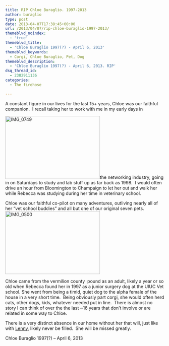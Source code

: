 ```yaml
---
title: RIP Chloe Buraglio. 1997-2013
author: buraglio
type: post
date: 2013-04-07T17:38:45+00:00
url: /2013/04/07/rip-chloe-buraglio-1997-2013/
themeblvd_noindex:
  - 'true'
themeblvd_title:
  - 'Chloe Buraglio 1997(?) - April 6, 2013'
themeblvd_keywords:
  - Corgi, Chloe Buraglio, Pet, Dog
themeblvd_description:
  - 'Chloe Buraglio 1997(?) - April 6, 2013. RIP'
dsq_thread_id:
  - 2382911136
categories:
  - The firehose

---
```

A constant figure in our lives for the last 15+ years, Chloe was our faithful companion.  I recall taking her to work with me in my early days in
  
[<img class="alignleft size-medium wp-image-453" alt="IMG_0749" src="http://www.nickburaglio.com/wp-content/uploads/2013/04/IMG_0749-300x200.jpg" width="300" height="200" />][1]the networking industry, going in on Saturdays to study and lab stuff up as far back as 1998.  I would often drive an hour from Bloomington to Champaign to let her out and walk her while Rebecca was studying during her time in veterinary school.

Chloe was our faithful co-pilot on many adventures, outliving nearly all of her &#8220;vet school buddies&#8221; and all but one of our original seven pets. [<img class="alignright size-medium wp-image-448" alt="IMG_0500" src="http://www.nickburaglio.com/wp-content/uploads/2013/04/IMG_0500-300x200.jpg" width="300" height="200" />][2]

Chloe came from the vermilion county  pound as an adult, likely a year or so old when Rebecca found her in 1997 as a junior surgery dog at the UIUC Vet school. She went from being a timid, quiet dog to the alpha female of the house in a very short time.  Being obviously part corgi, she would often herd cats, other dogs, kids, whatever needed put in line.  There is almost no story I can think of over the the last ~16 years that don&#8217;t involve or are related in some way to Chloe.

There is a very distinct absence in our home without her that will, just like with [Lenny][3], likely never be filled.  She will be missed greatly.

Chloe Buraglio 1997(?) &#8211; April 6, 2013

&nbsp;

 [1]: http://www.nickburaglio.com/wp-content/uploads/2013/04/IMG_0749.jpg
 [2]: http://www.nickburaglio.com/wp-content/uploads/2013/04/IMG_0500.jpg
 [3]: http://www.nickburaglio.com/2006/12/12/lenny-buraglio-february-2000-december-11-2006/ "Lenny Buraglio, February 2000 – December 11, 2006"